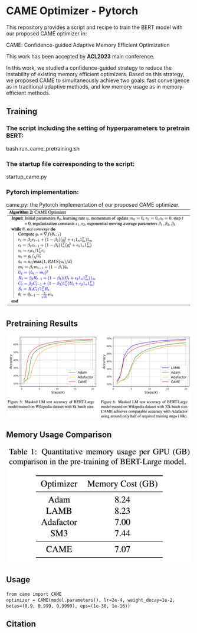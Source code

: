 # CAME Optimizer - Pytorch

This repository provides a script and recipe to train the BERT model with our proposed CAME optimizer in:

CAME: Confidence-guided Adaptive Memory Efficient Optimization

This work has been accepted by **ACL2023** main conference.

In this work, we studied a confidence-guided strategy to reduce the instability of existing memory efficient optimizers. 
Based on this strategy, we proposed CAME to simultaneously achieve two goals: fast convergence as in traditional adaptive methods, and low memory usage as in memory-efficient methods.


## Training

### The script including the setting of hyperparameters to pretrain BERT:
bash run_came_pretraining.sh  

### The startup file corresponding to the script:  
startup_came.py  

### Pytorch implementation:  
came.py: the Pytorch implementation of our proposed CAME optimizer.
![CAME](./came_pcode.png)

## Pretraining Results
![BERT Pretraining](./bert_pretrain.png)

## Memory Usage Comparison
![Memory Cost](./memory.png)

## Usage
```
from came import CAME
optimizer = CAME(model.parameters(), lr=2e-4, weight_decay=1e-2, betas=(0.9, 0.999, 0.9999), eps=(1e-30, 1e-16))
```
## Citation
